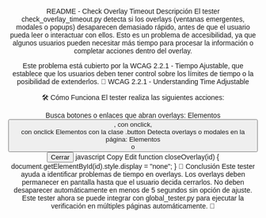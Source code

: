 README - Check Overlay Timeout
Descripción
El tester check_overlay_timeout.py detecta si los overlays (ventanas emergentes, modales o popups) desaparecen demasiado rápido, antes de que el usuario pueda leer o interactuar con ellos. Esto es un problema de accesibilidad, ya que algunos usuarios pueden necesitar más tiempo para procesar la información o completar acciones dentro del overlay.

Este problema está cubierto por la WCAG 2.2.1 - Tiempo Ajustable, que establece que los usuarios deben tener control sobre los límites de tiempo o la posibilidad de extenderlos.
🔗 WCAG 2.2.1 - Understanding Time Adjustable

🛠️ Cómo Funciona
El tester realiza las siguientes acciones:

Busca botones o enlaces que abran overlays:
Elementos <button>, <a> con onclick, <div> con onclick
Elementos con la clase .button
Detecta overlays o modales en la página:
Elementos <div> o <dialog> con clases como overlay, popup, modal
Verifica si los overlays desaparecen automáticamente:
Si el overlay desaparece en menos de min_duration segundos (valor por defecto: 5s), se genera una incidencia.
🚨 Problema Detectado
Si un overlay desaparece antes de que el usuario tenga suficiente tiempo para leerlo o interactuar con él, el tester lo reportará con la siguiente información:

Título: "Overlay disappears too quickly"
Severidad: Alta (High)
Impacto: Usuarios con discapacidades visuales, motoras o cognitivas pueden no tener suficiente tiempo para interactuar con el contenido.
Sugerencia de solución: Mantener el overlay visible hasta que el usuario lo cierre manualmente o permitir que el tiempo sea configurable.
📌 Ejemplo de Error en HTML
El siguiente código HTML representa un problema de accesibilidad donde los overlays desaparecen automáticamente después de 3 segundos.

html
Copy
Edit
<!DOCTYPE html>
<html lang="es">
<head>
    <meta charset="UTF-8">
    <meta name="viewport" content="width=device-width, initial-scale=1.0">
    <title>Overlay Timeout Test</title>
    <style>
        body { font-family: Arial, sans-serif; text-align: center; margin-top: 50px; }
        .button { padding: 10px 20px; background-color: #007bff; color: white; border: none; cursor: pointer; }
        .overlay {
            display: none; position: fixed; top: 50%; left: 50%; transform: translate(-50%, -50%);
            width: 300px; padding: 20px; background: rgba(0, 0, 0, 0.8); color: white; border-radius: 8px;
            z-index: 1000;
        }
    </style>
</head>
<body>

    <h1>Prueba de Overlay con Timeout</h1>
    <button class="button" onclick="showOverlay('overlay1')">Abrir Overlay 1</button>
    <button class="button" onclick="showOverlay('overlay2')">Abrir Overlay 2</button>

    <div id="overlay1" class="overlay">Overlay 1 - Desaparece en 3s</div>
    <div id="overlay2" class="overlay">Overlay 2 - Desaparece en 3s</div>

    <script>
        function showOverlay(id) {
            let overlay = document.getElementById(id);
            overlay.style.display = "block";

            // ❌ Error: el overlay desaparece automáticamente después de 3 segundos
            setTimeout(() => {
                overlay.style.display = "none";
            }, 3000);
        }
    </script>

</body>
</html>
✅ Solución Recomendada
Para corregir el problema, el overlay debe permanecer en pantalla hasta que el usuario lo cierre manualmente. En lugar de usar setTimeout, se puede agregar un botón de cierre explícito:

html
Copy
Edit
<button onclick="closeOverlay('overlay1')">Cerrar</button>
javascript
Copy
Edit
function closeOverlay(id) {
    document.getElementById(id).style.display = "none";
}
📌 Conclusión
Este tester ayuda a identificar problemas de tiempo en overlays.
Los overlays deben permanecer en pantalla hasta que el usuario decida cerrarlos.
No deben desaparecer automáticamente en menos de 5 segundos sin opción de ajuste.
Este tester ahora se puede integrar con global_tester.py para ejecutar la verificación en múltiples páginas automáticamente. 🚀







